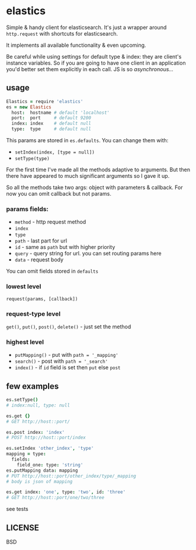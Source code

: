 # elastics
Simple & handy client for elasticsearch. It's just a wrapper around
`http.request` with shortcuts for elasticsearch.

It implements all available functionality & even upcoming.

Be careful while using settings for default type & index: they are client's
instance variables. So if you are going to have one client in an application
you'd better set them explicitly in each call. JS is so _asynchronous..._

## usage

```coffee
Elastics = require 'elastics'
es = new Elastics
  host:  hostname # default 'localhost'
  port:  port     # default 9200
  index: index    # default null
  type:  type     # default null
```

This params are stored in `es.defaults`. You can change them with:

- `setIndex(index, [type = null])`
- `setType(type)`

For the first time I've made all the methods adaptive to arguments. But then
there have appeared to much significant arguments so I gave it up.

So all the methods take two args: object with parameters & callback.
For now you can omit callback but not params.

### params fields:
- `method` - http request method
- `index`
- `type`
- `path` - last part for url
- `id` - same as `path` but with higher priority
- `query` - query string for url. you can set routing params here
- `data` - request body

You can omit fields stored in `defaults`

### lowest level
`request(params, [callback])`

### request-type level
`get()`, `put()`, `post()`, `delete()` - just set the method

### highest level
- `putMapping()` - put with `path = '_mapping'`
- `search()` - post with `path = '_search'`
- `index()` - if `id` field is set then `put` else `post`

## few examples
```coffee
es.setType()
# index:null, type: null

es.get {}
# GET http://host::port/

es.post index: 'index'
# POST http://host::port/index

es.setIndex 'other_index', 'type'
mapping = type:
  fields:
    field_one: type: 'string'
es.putMapping data: mapping
# PUT http://host::port/other_index/type/_mapping
# body is json of mapping

es.get index: 'one', type: 'two', id: 'three'
# GET http://host::port/one/two/three
```

see tests

## LICENSE
BSD
